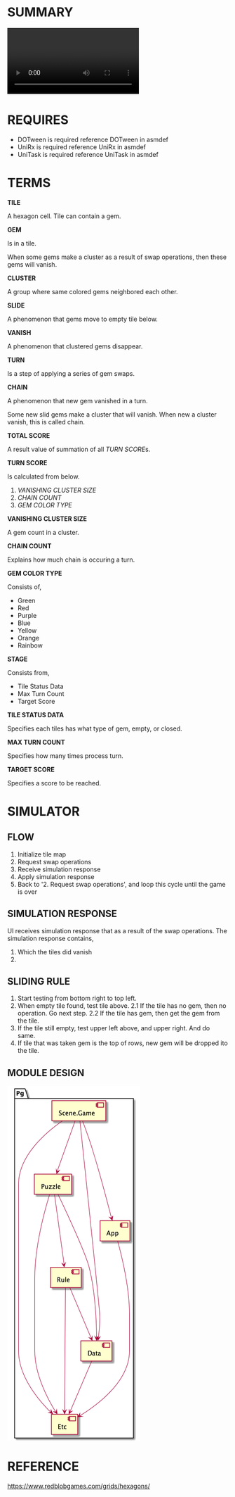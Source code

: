 # SUMMARY

![GAME](Documents/play.mov)

# REQUIRES

- DOTween is required
  reference DOTween in asmdef
- UniRx is required
  reference UniRx in asmdef
- UniTask is required
  reference UniTask in asmdef

# TERMS

**TILE**

A hexagon cell.  Tile can contain a gem.

**GEM**

Is in a tile.

When some gems make a cluster as a result of swap operations,
then these gems will vanish.

**CLUSTER**

A group where same colored gems neighbored each other.

**SLIDE**

A phenomenon that gems move to empty tile below.

**VANISH**

A phenomenon that clustered gems disappear.

**TURN**

Is a step of applying a series of gem swaps.

**CHAIN**

A phenomenon that new gem vanished in a turn.

Some new slid gems make a cluster that will vanish.
When new a cluster vanish, this is called chain.

**TOTAL SCORE**

A result value of summation of all *TURN SCORE*s.

**TURN SCORE**

Is calculated from below.

1. *VANISHING CLUSTER SIZE*
2. *CHAIN COUNT*
3. *GEM COLOR TYPE*

**VANISHING CLUSTER SIZE**

A gem count in a cluster.

**CHAIN COUNT**

Explains how much chain is occuring a turn.

**GEM COLOR TYPE**

Consists of,

- Green
- Red
- Purple
- Blue
- Yellow
- Orange
- Rainbow

**STAGE**

Consists from,

- Tile Status Data
- Max Turn Count
- Target Score

**TILE STATUS DATA**

Specifies each tiles has what type of gem, empty, or closed.

**MAX TURN COUNT**

Specifies how many times process turn.

**TARGET SCORE**

Specifies a score to be reached.

# SIMULATOR

## FLOW

1. Initialize tile map
2. Request swap operations
3. Receive simulation response
4. Apply simulation response
5. Back to '2. Request swap operations', and loop this cycle until the game is over

## SIMULATION RESPONSE

UI receives simulation response that as a result of the swap operations.
The simulation response contains,

1. Which the tiles did vanish
2. 

## SLIDING RULE

1. Start testing from bottom right to top left.
2. When empty tile found, test tile above.
2.1 If the tile has no gem, then no operation.  Go next step.
2.2 If the tile has gem, then get the gem from the tile.
3. If the tile still empty, test upper left above, and upper right.
   And do same.
4. If tile that was taken gem is the top of rows,
   new gem will be dropped ito the tile.

## MODULE DESIGN

![UML](Documents/module.png)

# REFERENCE

https://www.redblobgames.com/grids/hexagons/
